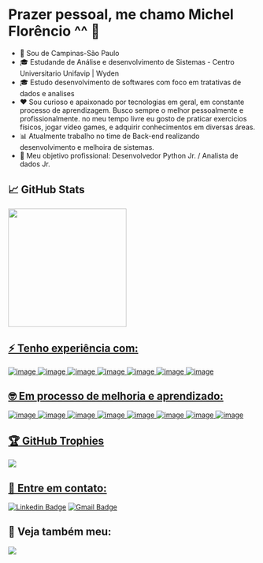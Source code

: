 # Prazer pessoal, me chamo Michel Florêncio ^^ 👋

- 📌 Sou de Campinas-São Paulo
- 🎓 Estudande de Análise e desenvolvimento de Sistemas - Centro Universitario Unifavip | Wyden 
- 🎓 Estudo desenvolvimento de softwares com foco em tratativas de dados e analises
- ❤ Sou curioso e apaixonado por tecnologias em geral, em constante processo de aprendizagem. Busco sempre o melhor pessoalmente e profissionalmente.
   no meu tempo livre eu gosto de praticar exercicios físicos, jogar vídeo games, e adquirir conhecimentos em diversas áreas.
- 📊 Atualmente trabalho no time de Back-end realizando desenvolvimento e melhoira de sistemas. 
- 🚀 Meu objetivo profissional: Desenvolvedor Python Jr. / Analista de dados Jr.

## 📈 GitHub Stats 
<div >
  <a href="https://github.com/michblez">
  <img height="240em" src="https://github-readme-stats.vercel.app/api?username=michblez&show_icons=true&&theme=aura&count_private=true"/>
</div>

## ⚡  Tenho experiência com:
![image](https://img.shields.io/badge/Python-%231572B6?style=for-the-badge&logo=python&logoColor=white)
![image](https://img.shields.io/badge/MySQL-00000F?style=for-the-badge&logo=mysql&logoColor=white)
![image](	https://img.shields.io/badge/Flask-323330?style=for-the-badge&logo=Flask&logoColor=F7DF1E)
![image](https://img.shields.io/badge/html5-%23E34F26.svg?style=for-the-badge&logo=html5&logoColor=white)
![image](https://img.shields.io/badge/css3-%231572B6.svg?style=for-the-badge&logo=css3&logoColor=white)
![image](	https://img.shields.io/badge/JavaScript-323330?style=for-the-badge&logo=javascript&logoColor=F7DF1E)
![image](https://img.shields.io/badge/GitHub-100000?style=for-the-badge&logo=github&logoColor=white)

## 🤓 Em processo de melhoria e aprendizado:
![image](https://img.shields.io/badge/Python-%231572B6?style=for-the-badge&logo=python&logoColor=white)
![image](https://img.shields.io/badge/Node.js-339933?style=for-the-badge&logo=nodedotjs&logoColor=white)
![image](	https://img.shields.io/badge/JavaScript-323330?style=for-the-badge&logo=javascript&logoColor=F7DF1E)
![image](https://img.shields.io/badge/MySQL-00000F?style=for-the-badge&logo=mysql&logoColor=white)
![image](https://img.shields.io/badge/html5-%23E34F26.svg?style=for-the-badge&logo=html5&logoColor=white)
![image](https://img.shields.io/badge/css3-%231572B6.svg?style=for-the-badge&logo=css3&logoColor=white)
![image](https://img.shields.io/badge/AWS-%23FF9900.svg?style=for-the-badge&logo=amazon-aws&logoColor=white)
![image](https://img.shields.io/badge/Nestjs-F24E1E?style=for-the-badge&logo=nestjs&logoColor=white)

## 🏆 GitHub Trophies
![](https://github-profile-trophy.vercel.app/?username=michblez&theme=discord&no-frame=false&no-bg=false&margin-w=4)

## 📩 Entre em contato:
[![Linkedin Badge](https://img.shields.io/badge/-LinkedIn-blue?style=flat-square&logo=Linkedin&logoColor=white&link=https://www.linkedin.com/in/mich-florencio/)](https://www.linkedin.com/in/mich-florencio/)
  [![Gmail Badge](https://img.shields.io/badge/-mflorencio426@gmail.com-c14438?style=flat-square&logo=Gmail&logoColor=white&link=mailto:mflorencio426@gmail.com)](mailto:mflorencio426@gmail.com)


## 📎 Veja também meu:
<a href="https://instagram.com/itsmichflo" target="_blank"><img src="https://img.shields.io/badge/-Instagram-%23E4405F?style=for-the-badge&logo=instagram&logoColor=white" target="_blank"></a>



